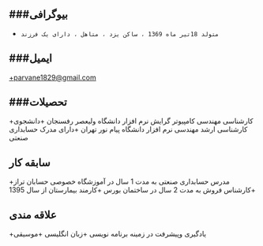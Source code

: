 ###بیوگرافی
---
+     متولد 18تیر ماه 1369 ، ساکن یزد ، متاهل ، دارای یک فرزند 

###ایمیل
---
+parvane1829@gmail.com

###تحصیلات
---
+کارشناسی مهندسی کامپیوتر گرایش نرم افزار دانشگاه ولیعصر رفسنجان
+دانشجوی کارشناسی ارشد مهندسی نرم افزار دانشگاه پیام نور تهران
+دارای مدرک حسابداری صنعتی 

###
سابقه کار
---
+مدرس حسابداری صنعتی به مدت 1 سال در آموزشگاه خصوصی حسابان تراز
+کارشناس فروش به مدت 2 سال در ساختمان بورس
+کارمند بیمارستان از سال 1395

###
علاقه مندی
---
+یادگیری وپیشرفت در زمینه برنامه نویسی
+زبان انگلیسی
+موسیقی
